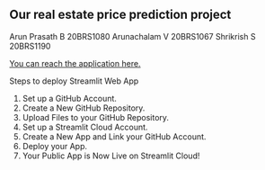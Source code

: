 ## Our real estate price prediction project

Arun Prasath B 20BRS1080
Arunachalam V 20BRS1067
Shrikrish S 20BRS1190

[You can reach the application here.](https://arunprasath2003-dataanalyticsproject-real-estate-app-6syvmz.streamlit.app/)

Steps to deploy Streamlit Web App

1. Set up a GitHub Account. 
2. Create a New GitHub Repository. 
3. Upload Files to your GitHub Repository. 
4. Set up a Streamlit Cloud Account.
5. Create a New App and Link your GitHub Account.
6. Deploy your App. 
7. Your Public App is Now Live on Streamlit Cloud!
